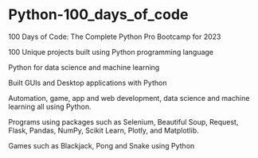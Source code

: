 # Python-100_days_of_code
100 Days of Code: The Complete Python Pro Bootcamp for 2023


100 Unique projects built using Python programming language

Python for data science and machine learning

Built GUIs and Desktop applications with Python

Automation, game, app and web development, data science and machine learning all using Python.

Programs using packages such as Selenium, Beautiful Soup, Request, Flask, Pandas, NumPy, Scikit Learn, Plotly, and Matplotlib.

Games such as Blackjack, Pong and Snake using Python

